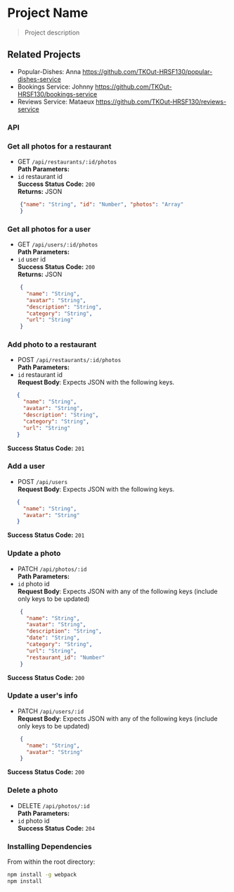 # Project Name

> Project description

## Related Projects

  - Popular-Dishes: Anna https://github.com/TKOut-HRSF130/popular-dishes-service
  - Bookings Service: Johnny https://github.com/TKOut-HRSF130/bookings-service
  - Reviews Service: Mataeux https://github.com/TKOut-HRSF130/reviews-service


### API
### Get all photos for a restaurant
 * GET `/api/restaurants/:id/photos`\
**Path Parameters:**
  * `id` restaurant id\
**Success Status Code:** `200`\
**Returns:** JSON

```json
    {"name": "String", "id": "Number", "photos": "Array"
    }
```

### Get all photos for a user
 * GET `/api/users/:id/photos`\
**Path Parameters:**
  * `id` user id\
**Success Status Code:** `200`\
**Returns:** JSON
```json
    {
      "name": "String",
      "avatar": "String",
      "description": "String",
      "category": "String",
      "url": "String"
    }
```

### Add photo to a restaurant
 * POST `/api/restaurants/:id/photos`\
**Path Parameters:**
  * `id` restaurant id\
 **Request Body**: Expects JSON with the following keys.
 ```json
    {
      "name": "String",
      "avatar": "String",
      "description": "String",
      "category": "String",
      "url": "String"
    }
```
**Success Status Code:** `201`

### Add a user
 * POST `/api/users`\
 **Request Body**: Expects JSON with the following keys.
 ```json
    {
      "name": "String",
      "avatar": "String"
    }
```
**Success Status Code:** `201`

### Update a photo
 * PATCH `/api/photos/:id`\
**Path Parameters:**
  * `id` photo id\
  **Request Body**: Expects JSON with any of the following keys (include only keys to be updated)

```json
    {
      "name": "String",
      "avatar": "String",
      "description": "String",
      "date": "String",
      "category": "String",
      "url": "String",
      "restaurant_id": "Number"
    }
```
**Success Status Code:** `200`

### Update a user's info
 * PATCH `/api/users/:id`\
 **Request Body**: Expects JSON with any of the following keys (include only keys to be updated)

```json
    {
      "name": "String",
      "avatar": "String"
    }
```
**Success Status Code:** `200`

### Delete a photo 
 * DELETE `/api/photos/:id`\
**Path Parameters:**
  * `id` photo id\
**Success Status Code:** `204`


### Installing Dependencies

From within the root directory:

```sh
npm install -g webpack
npm install
```

